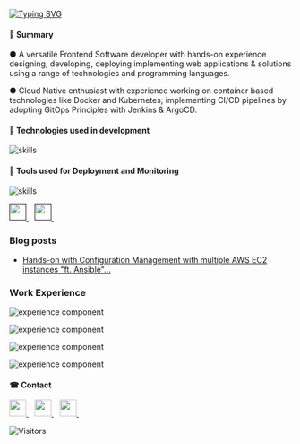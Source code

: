 
[![Typing SVG](https://readme-typing-svg.demolab.com/?lines=🏼Hi+there+👋,+this+is+Yash;Welcome+to+the+GitHub+profile)](https://git.io/typing-svg)

#### 📝 Summary
● A versatile Frontend Software developer with hands-on experience designing, developing, deploying implementing web applications & solutions using a range of technologies and programming languages.

● Cloud Native enthusiast with experience working on container based technologies like
Docker and Kubernetes; implementing CI/CD pipelines by adopting GitOps Principles with Jenkins & ArgoCD.



#### 🔧 Technologies used in development 

![skills](https://skillicons.dev/icons?i=html,css,sass,js,go,nodejs,react,mongodb,jquery,python&theme=light)

#### 🔧 Tools used for Deployment and Monitoring

![skills](https://skillicons.dev/icons?i=git,github,linux,bash,vim,docker,kubernetes,ansible,jenkins,prometheus&theme=light)


<a href="">
    <img width="30px" src="https://www.vectorlogo.zone/logos/helmsh/helmsh-icon.svg" />
  </a>&ensp;
<a href="">
    <img width="30px" src="https://www.vectorlogo.zone/logos/argoprojio/argoprojio-icon.svg" />
  </a>&ensp;

### Blog posts
<!-- BLOG-POST-LIST:START -->
- [Hands-on with Configuration Management with multiple AWS EC2 instances &quot;ft. Ansible&quot;...](https://yashrv.hashnode.dev/hands-on-with-configuration-management-with-multiple-aws-ec2-instances-ft-ansible)
<!-- BLOG-POST-LIST:END -->

### Work Experience

![experience component](https://readme-components.vercel.app/api?component=experience&company=ucal&role=Research%20Assistant&fill=0033a0)

![experience component](https://readme-components.vercel.app/api?component=experience&company=dineout&role=Frontend%20Developer%20Intern&fill=000000)

![experience component](https://readme-components.vercel.app/api?component=experience&company=iiserbhopal&role=Project%20Intern&fill=0033a0)


![experience component](https://readme-components.vercel.app/api?component=experience&company=frontrow&role=Product%20Manager%20intern&fill=000000)


#### ☎ Contact
<a href="https://www.linkedin.com/in/yashrv/">
    <img width="30px" src="https://www.vectorlogo.zone/logos/linkedin/linkedin-icon.svg" />
  </a>&ensp;

<a href="https://www.twitter.com/in/yashrv/">
    <img width="30px" src="https://www.vectorlogo.zone/logos/twitter/twitter-icon.svg" />
  </a>&ensp;
  
  <a href="https://yash-rv.medium.com/">
    <img width="30px" src="https://www.vectorlogo.zone/logos/medium/medium-tile.svg" />
  </a>&ensp;
  
  ![Visitors](https://visitor-badge.laobi.icu/badge?page_id=YashV1729.YashV1729)
